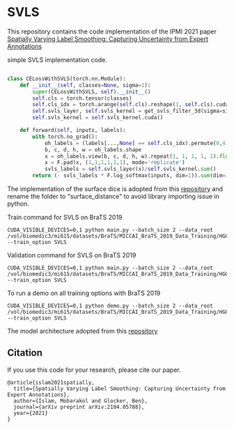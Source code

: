 # SVLS

This repository contains the code implementation of the IPMI 2021 paper [Spatially Varying Label Smoothing: Capturing Uncertainty from Expert Annotations](https://arxiv.org/pdf/2104.05788.pdf)<br>


simple SVLS implementation code. 

```python

class CELossWithSVLS(torch.nn.Module):
    def __init__(self, classes=None, sigma=1):
        super(CELossWithSVLS, self).__init__()
        self.cls = torch.tensor(classes)
        self.cls_idx = torch.arange(self.cls).reshape(1, self.cls).cuda()
        self.svls_layer, self.svls_kernel = get_svls_filter_3d(sigma=sigma, channels=classes)
        self.svls_kernel = self.svls_kernel.cuda()

    def forward(self, inputs, labels):
        with torch.no_grad():
            oh_labels = (labels[...,None] == self.cls_idx).permute(0,4,1,2,3)
            b, c, d, h, w = oh_labels.shape
            x = oh_labels.view(b, c, d, h, w).repeat(1, 1, 1, 1, 1).float()
            x = F.pad(x, (1,1,1,1,1,1), mode='replicate')
            svls_labels = self.svls_layer(x)/self.svls_kernel.sum()
        return (- svls_labels * F.log_softmax(inputs, dim=1)).sum(dim=1).mean()
```

The implementation of the surface dice is adopted from this [repository](https://github.com/deepmind/surface-distance) and rename the folder to "surface_distance" to avoid library importing issue in python. <br>

Train command for SVLS on BraTS 2019 <br>

```
CUDA_VISIBLE_DEVICES=0,1 python main.py --batch_size 2 --data_root /vol/biomedic3/mi615/datasets/BraTS/MICCAI_BraTS_2019_Data_Training/HGG_LGG/ --train_option SVLS
```

Validation command for SVLS on BraTS 2019 <br>

```
CUDA_VISIBLE_DEVICES=0,1 python main.py --batch_size 2 --data_root /vol/biomedic3/mi615/datasets/BraTS/MICCAI_BraTS_2019_Data_Training/HGG_LGG/ --train_option SVLS
```

To run a demo on all training options with BraTS 2019 <br>

```
CUDA_VISIBLE_DEVICES=0,1 python demo.py --batch_size 2 --data_root /vol/biomedic3/mi615/datasets/BraTS/MICCAI_BraTS_2019_Data_Training/HGG_LGG/ --train_option SVLS
```

The model architecture adopted from this [repository](https://github.com/wolny/pytorch-3dunet)


## Citation
If you use this code for your research, please cite our paper.

```
@article{islam2021spatially,
  title={Spatially Varying Label Smoothing: Capturing Uncertainty from Expert Annotations},
  author={Islam, Mobarakol and Glocker, Ben},
  journal={arXiv preprint arXiv:2104.05788},
  year={2021}
}
```
